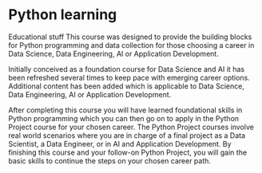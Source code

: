 # Python learning
Educational stuff 
This course was designed to provide the building blocks for Python programming and data collection for those choosing a career in Data Science, Data Engineering, AI or Application Development. 

Initially conceived as a foundation course for Data Science and AI it has been refreshed several times to keep pace with emerging career options. Additional content has been added which is applicable to Data Science, Data Engineering, AI or Application Development. 

After completing this course you will have learned foundational skills in Python programming which you can then go on to apply in the Python Project course for your chosen career.  The Python Project courses involve real world scenarios where you are in charge of a final project as a Data Scientist, a Data Engineer, or in AI and Application Development. By finishing this course and your follow-on Python Project, you will gain the basic skills to continue the steps on your chosen career path.  
